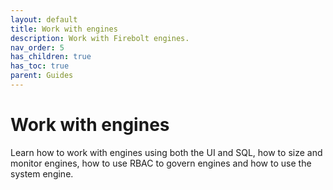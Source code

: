 ```yaml
---
layout: default
title: Work with engines
description: Work with Firebolt engines.
nav_order: 5
has_children: true
has_toc: true
parent: Guides
---
```


# Work with engines

Learn how to work with engines using both the UI and SQL, how to size and monitor engines, how to use RBAC to govern engines and how to use the system engine.